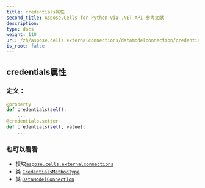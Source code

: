 ```yaml
---
title: credentials属性
second_title: Aspose.Cells for Python via .NET API 参考文献
description:
type: docs
weight: 110
url: /zh/aspose.cells.externalconnections/datamodelconnection/credentials/
is_root: false
---
```

## credentials属性
### 定义：
```python
@property
def credentials(self):
    ...
@credentials.setter
def credentials(self, value):
    ...
```

### 也可以看看
* 模块[`aspose.cells.externalconnections`](../../)
* 类 [`CredentialsMethodType`](/cells/python-net/zh/aspose.cells.externalconnections/credentialsmethodtype)
* 类 [`DataModelConnection`](/cells/python-net/zh/aspose.cells.externalconnections/datamodelconnection)
